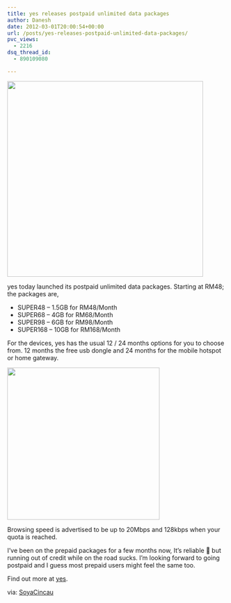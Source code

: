 ```yaml
---
title: yes releases postpaid unlimited data packages
author: Danesh
date: 2012-03-01T20:00:54+00:00
url: /posts/yes-releases-postpaid-unlimited-data-packages/
pvc_views:
  - 2216
dsq_thread_id:
  - 890109080

---
```

[<img class="alignnone" title="yes unlimited plans" src="http://i.minus.com/iTSG7G5J78vzz.png" alt="" width="450" />][1]

yes today launched its postpaid unlimited data packages. Starting at RM48; the packages are,

  * SUPER48 &#8211; 1.5GB for RM48/Month
  * SUPER68 &#8211; 4GB for RM68/Month
  * SUPER98 &#8211; 6GB for RM98/Month
  * SUPER168 &#8211; 10GB for RM168/Month

<div>
  <!--more-->
</div>

For the devices, yes has the usual 12 / 24 months options for you to choose from. 12 months the free usb dongle and 24 months for the mobile hotspot or home gateway.

[<img class="alignnone" title="yes devices postpaid contracts" src="http://i.minus.com/ibyW4nQwMNJZ9E.png" alt="" width="350" />][2]

Browsing speed is advertised to be up to 20Mbps and 128kbps when your quota is reached.

I&#8217;ve been on the prepaid packages for a few months now, It&#8217;s reliable 🙂 but running out of credit while on the road sucks. I&#8217;m looking forward to going postpaid and I guess most prepaid users might feel the same too.

Find out more at <a title="yes Postpaid Plans" href="http://www.yes.my/v3/personal/plans/postpaid.do" target="_blank">yes</a>.

via: <a href="http://www.soyacincau.com/2012/03/01/yes-introduces-unlimited-super-postpaid-plans/" target="_blank">SoyaCincau</a>

&nbsp;

 [1]: http://i.minus.com/iTSG7G5J78vzz.png
 [2]: http://i.minus.com/ibyW4nQwMNJZ9E.png